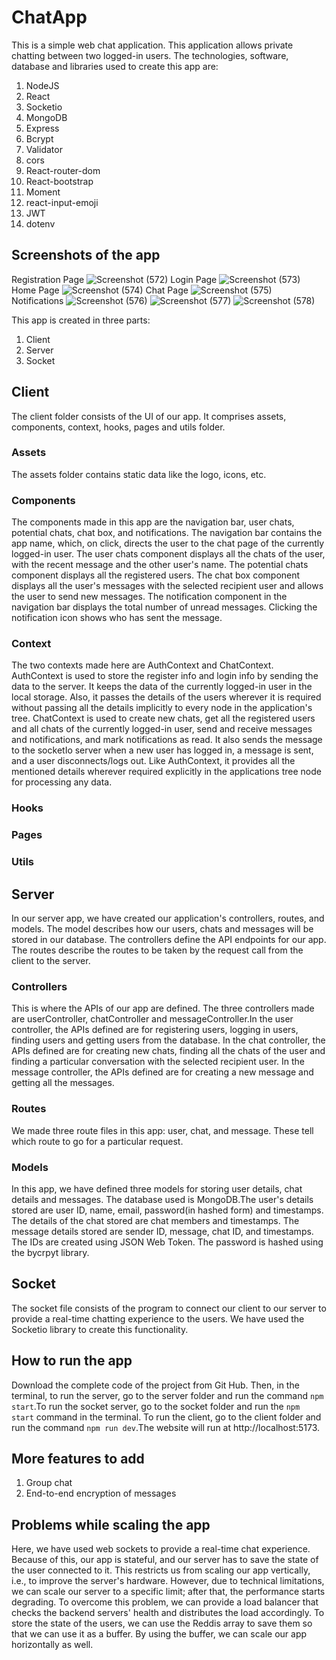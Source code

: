 # ChatApp
 This is a simple web chat application. This application allows private chatting between two logged-in users.
 The technologies, software, database and libraries used to create this app are:
  1. NodeJS
  2. React
  3. Socketio
  4. MongoDB
  5. Express
  6. Bcrypt
  7. Validator
  8. cors
  9. React-router-dom
  10. React-bootstrap
  11. Moment
  12. react-input-emoji
  13. JWT
  14. dotenv

## Screenshots of the app
Registration Page
![Screenshot (572)](https://github.com/Pranav2092/ChatApp/assets/130064033/fc6b894a-ccc0-4979-9093-1f22fad489c8)
Login Page
![Screenshot (573)](https://github.com/Pranav2092/ChatApp/assets/130064033/a01d066b-3e4e-4434-8f18-489e83bd813f)
Home Page
![Screenshot (574)](https://github.com/Pranav2092/ChatApp/assets/130064033/e5947496-65aa-4b82-a13f-6d3df357c9a9)
Chat Page
![Screenshot (575)](https://github.com/Pranav2092/ChatApp/assets/130064033/0841fdd5-4b66-468e-b699-d3c665effb1c)
Notifications
![Screenshot (576)](https://github.com/Pranav2092/ChatApp/assets/130064033/0effe1a0-1e7c-4ae8-9476-7387b1ada1a2)
![Screenshot (577)](https://github.com/Pranav2092/ChatApp/assets/130064033/a6333e8e-da9a-4f67-8235-9a3bb7bd3d35)
![Screenshot (578)](https://github.com/Pranav2092/ChatApp/assets/130064033/be8592da-faa5-4a74-8cc7-f39d4148cc33)

This app is created in three parts:
 1. Client
 2. Server
 3. Socket

## Client
The client folder consists of the UI of our app. It comprises assets, components, context, hooks, pages and utils folder. 

 ### Assets
 The assets folder contains static data like the logo, icons, etc.

 ### Components
 The components made in this app are the navigation bar, user chats, potential chats, chat box, and notifications.
 The navigation bar contains the app name, which, on click, directs the user to the chat page of the currently logged-in user. The user chats component displays all the chats of the user, with the recent message and the other user's name. The potential chats component displays all the registered users. The chat box component displays all the user's messages with the selected recipient user and allows the user to send new messages. The notification component in the navigation bar displays the total number of unread messages. Clicking the notification icon shows who has sent the message.
 
 ### Context
 The two contexts made here are AuthContext and ChatContext.
 AuthContext is used to store the register info and login info by sending the data to the server. It keeps the data of the currently logged-in user in the local storage. Also, it passes the details of the users wherever it is required without passing all the details implicitly to every node in the application's tree. 
 ChatContext is used to create new chats, get all the registered users and all chats of the currently logged-in user, send and receive messages and notifications, and mark notifications as read. It also sends the message to the socketIo server when a new user has logged in, a message is sent, and a user disconnects/logs out. Like AuthContext, it provides all the mentioned details wherever required  explicitly in the applications tree node for processing any data.
 
 ### Hooks
 
 ### Pages
 
 ### Utils

## Server
In our server app, we have created our application's controllers, routes, and models. The model describes how our users, chats and messages will be stored in our database. The controllers define the API endpoints for our app. The routes describe the routes to be taken by the request call from the client to the server.

 ### Controllers
 This is where the APIs of our app are defined. The three controllers made are userController, chatController and messageController.In the user controller, the APIs defined are for registering users, logging in users, finding users and getting users from the database. In the chat controller, the APIs defined are for creating new chats, finding all the chats of the user and finding a particular conversation with the selected recipient user. In the message controller, the APIs defined are for creating a new message and getting all the messages.
 ### Routes
 We made three route files in this app: user, chat, and message. These tell which route to go for a particular request.
 
 ### Models
 In this app, we have defined three models for storing user details, chat details and messages. The database used is MongoDB.The user's details stored are user ID, name, email, password(in hashed form) and timestamps. The details of the chat stored are chat members and timestamps. The message details stored are sender ID, message, chat ID, and timestamps. The IDs are created using JSON Web Token. The password is hashed using the bycrpyt library.

## Socket
The socket file consists of the program to connect our client to our server to provide a real-time chatting experience to the users. We have used the Socketio library to create this functionality.

## How to run the app
Download the complete code of the project from Git Hub. Then, in the terminal, to run the server, go to the server folder and run the command `npm start`.To run the socket server, go to the socket folder and run the `npm start` command in the terminal. To run the client, go to the client folder and run the command `npm run dev`.The website will run at http://localhost:5173.

## More features to add
1. Group chat
2. End-to-end encryption of messages

## Problems while scaling the app
Here, we have used web sockets to provide a real-time chat experience. Because of this, our app is stateful, and our server has to save the state of the user connected to it. This restricts us from scaling our app vertically, i.e., to improve the server's hardware. However, due to technical limitations, we can scale our server to a specific limit; after that, the performance starts degrading. To overcome this problem, we can provide a load balancer that checks the backend servers' health and distributes the load accordingly. To store the state of the users, we can use the Reddis array to save them so that we can use it as a buffer. By using the buffer, we can scale our app horizontally as well.
